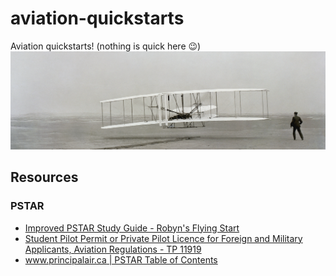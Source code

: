 # aviation-quickstarts
Aviation quickstarts! (nothing is quick here 😉)
![](./assets/aviation.png)

## Resources
### PSTAR
- [Improved PSTAR Study Guide - Robyn's Flying Start](https://www.flyingstart.ca/FlightTraining/PSTAR/PSTARIndex.htm)
- [Student Pilot Permit or Private Pilot Licence for Foreign and Military Applicants, Aviation Regulations - TP 11919](https://tc.canada.ca/en/aviation/publications/student-pilot-permit-private-pilot-licence-foreign-military-applicants-aviation-regulations-tp-11919)
- [www.principalair.ca | PSTAR Table of Contents](https://www.principalair.ca/pstar_table_of_contents.htm)
